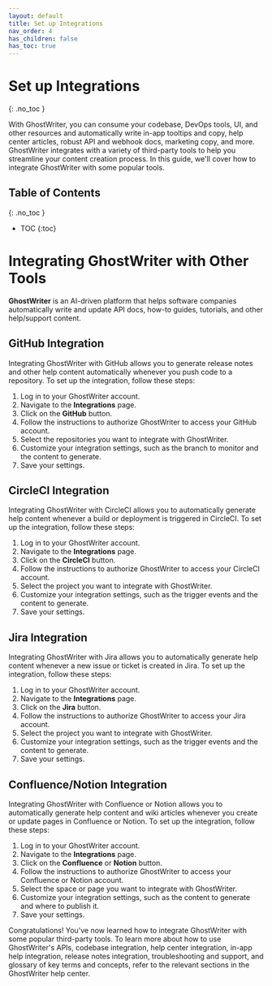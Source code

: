 ```yaml
---
layout: default
title: Set up Integrations
nav_order: 4
has_children: false
has_toc: true
---
```


# Set up Integrations
{: .no_toc }

With GhostWriter, you can consume your codebase, DevOps tools, UI, and other resources and automatically write in-app tooltips and copy, help center articles, robust API and webhook docs, marketing copy, and more. GhostWriter integrates with a variety of third-party tools to help you streamline your content creation process. In this guide, we'll cover how to integrate GhostWriter with some popular tools.

## Table of Contents
{: .no_toc }

- TOC
{:toc}

# Integrating GhostWriter with Other Tools

**GhostWriter** is an AI-driven platform that helps software companies automatically write and update API docs, how-to guides, tutorials, and other help/support content. 

## GitHub Integration

Integrating GhostWriter with GitHub allows you to generate release notes and other help content automatically whenever you push code to a repository. To set up the integration, follow these steps:

1. Log in to your GhostWriter account.
2. Navigate to the **Integrations** page.
3. Click on the **GitHub** button.
4. Follow the instructions to authorize GhostWriter to access your GitHub account.
5. Select the repositories you want to integrate with GhostWriter.
6. Customize your integration settings, such as the branch to monitor and the content to generate.
7. Save your settings.

## CircleCI Integration

Integrating GhostWriter with CircleCI allows you to automatically generate help content whenever a build or deployment is triggered in CircleCI. To set up the integration, follow these steps:

1. Log in to your GhostWriter account.
2. Navigate to the **Integrations** page.
3. Click on the **CircleCI** button.
4. Follow the instructions to authorize GhostWriter to access your CircleCI account.
5. Select the project you want to integrate with GhostWriter.
6. Customize your integration settings, such as the trigger events and the content to generate.
7. Save your settings.

## Jira Integration

Integrating GhostWriter with Jira allows you to automatically generate help content whenever a new issue or ticket is created in Jira. To set up the integration, follow these steps:

1. Log in to your GhostWriter account.
2. Navigate to the **Integrations** page.
3. Click on the **Jira** button.
4. Follow the instructions to authorize GhostWriter to access your Jira account.
5. Select the project you want to integrate with GhostWriter.
6. Customize your integration settings, such as the trigger events and the content to generate.
7. Save your settings.

## Confluence/Notion Integration

Integrating GhostWriter with Confluence or Notion allows you to automatically generate help content and wiki articles whenever you create or update pages in Confluence or Notion. To set up the integration, follow these steps:

1. Log in to your GhostWriter account.
2. Navigate to the **Integrations** page.
3. Click on the **Confluence** or **Notion** button.
4. Follow the instructions to authorize GhostWriter to access your Confluence or Notion account.
5. Select the space or page you want to integrate with GhostWriter.
6. Customize your integration settings, such as the content to generate and where to publish it.
7. Save your settings.

Congratulations! You've now learned how to integrate GhostWriter with some popular third-party tools. To learn more about how to use GhostWriter's APIs, codebase integration, help center integration, in-app help integration, release notes integration, troubleshooting and support, and glossary of key terms and concepts, refer to the relevant sections in the GhostWriter help center.
